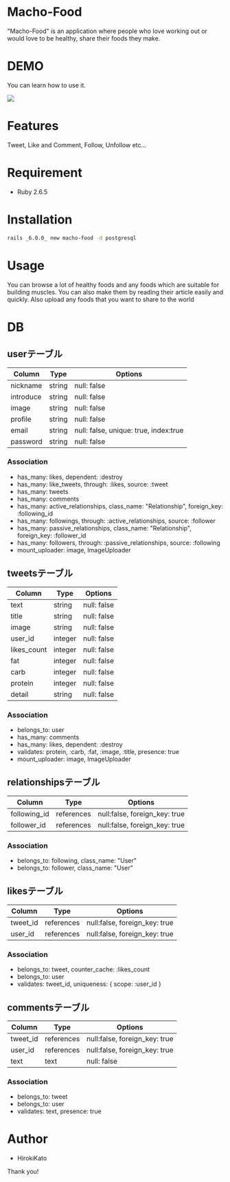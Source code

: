 # Macho-Food

"Macho-Food" is an application where people who love working out or would love to be healthy, share their foods they make.

# DEMO

You can learn how to use it.

![](https://gyazo.com/2ed03513661346009a1779f22fa31935)

# Features

Tweet, Like and Comment, Follow, Unfollow etc...

# Requirement

* Ruby 2.6.5

# Installation

```zsh
rails _6.0.0_ new macho-food -d postgresql
```

# Usage

You can browse a lot of healthy foods and any foods which are suitable for building muscles. You can also make them by reading their article easily and quickly. Also upload any foods that you want to share to the world

# DB
  
## userテーブル

|Column|Type|Options|
|------|----|-------|
|nickname|string|null: false|
|introduce|string|null: false|
|image|string|null: false|
|profile|string|null: false|
|email|string|null: false, unique: true, index:true|
|password|string|null: false|


### Association
- has_many: likes, dependent: :destroy
- has_many: like_tweets, through: :likes, source: :tweet
- has_many: tweets
- has_many: comments
- has_many: active_relationships, class_name: "Relationship", foreign_key: :following_id
- has_many: followings, through: :active_relationships, source: :follower
- has_many: passive_relationships, class_name: "Relationship", foreign_key: :follower_id
- has_many: followers, through: :passive_relationships, source: :following
- mount_uploader: image, ImageUploader


## tweetsテーブル

|Column|Type|Options|
|------|----|-------|
|text|string|null: false|
|title|string|null: false|
|image|string|null: false|
|user_id|integer|null: false|
|likes_count|integer|null: false|
|fat|integer|null: false|
|carb|integer|null: false|
|protein|integer|null: false|
|detail|string|null: false|

### Association
- belongs_to: user
- has_many: comments
- has_many: likes, dependent: :destroy
- validates: protein, :carb, :fat, :image, :title, presence: true
- mount_uploader: image, ImageUploader

## relationshipsテーブル

|Column|Type|Options|
|------|----|-------|
|following_id|references|null:false, foreign_key: true|
|follower_id|references|null:false, foreign_key: true|

### Association
- belongs_to: following, class_name: "User"
- belongs_to: follower, class_name: "User"

## likesテーブル

|Column|Type|Options|
|------|----|-------|
|tweet_id|references|null:false, foreign_key: true|
|user_id|references|null:false, foreign_key: true|


### Association
- belongs_to: tweet, counter_cache: :likes_count
- belongs_to: user
- validates: tweet_id, uniqueness: { scope: :user_id }


## commentsテーブル

|Column|Type|Options|
|------|----|-------|
|tweet_id|references|null:false, foreign_key: true|
|user_id|references|null:false, foreign_key: true|
|text|text|null: false|



### Association
- belongs_to: tweet
- belongs_to: user
- validates: text, presence: true



# Author

* HirokiKato

Thank you!

